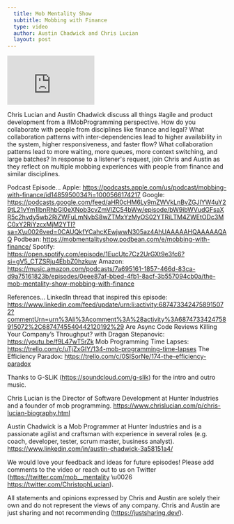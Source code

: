 ```yaml
---
  title: Mob Mentality Show
  subtitle: Mobbing with Finance
  type: video
  author: Austin Chadwick and Chris Lucian
  layout: post
---
```


<iframe width="200" height="113" src="https://www.youtube.com/embed/uTLslRUrQXQ?feature=oembed" frameborder="0" allow="accelerometer; autoplay; clipboard-write; encrypted-media; gyroscope; picture-in-picture; web-share" allowfullscreen title="Mobbing with Finance"></iframe>

Chris Lucian and Austin Chadwick discuss all things #agile and product development from a #MobProgramming perspective. How do you collaborate with people from disciplines like finance and legal? What collaboration patterns with inter-dependencies lead to higher availability in the system, higher responsiveness, and faster flow? What collaboration patterns lead to more waiting, more queues, more context switching, and large batches? In response to a listener's request, join Chris and Austin as they reflect on multiple mobbing experiences with people from finance and similar disciplines.

Podcast Episode…
Apple: https://podcasts.apple.com/us/podcast/mobbing-with-finance/id1485950034?i=1000566174217
Google: https://podcasts.google.com/feed/aHR0cHM6Ly9mZWVkLnBvZGJlYW4uY29tL21vYm1lbnRhbGl0eXNob3cvZmVlZC54bWw/episode/bW9ibWVudGFsaXR5c2hvdy5wb2RiZWFuLmNvbS8wZTMxYzMyOS02YTRiLTM4ZWEtODc3MC0xY2RiYzcxMjM2YTI?sa=X\u0026ved=0CAUQkfYCahcKEwjwwN305az4AhUAAAAAHQAAAAAQAQ
Podbean: https://mobmentalityshow.podbean.com/e/mobbing-with-finance/
Spotify: https://open.spotify.com/episode/1EucUtc7Cz2UrGXt9e3fc6?si=gV5_CTZSRju4EbbZ0hzkuw
Amazon: https://music.amazon.com/podcasts/7a695161-1857-466d-83ca-d9a75161823b/episodes/0eee87af-bbed-4fb1-8acf-3b557094cb0a/the-mob-mentality-show-mobbing-with-finance 

References…
LinkedIn thread that inspired this episode: https://www.linkedin.com/feed/update/urn:li:activity:6874733424758915072?commentUrn=urn%3Ali%3Acomment%3A%28activity%3A6874733424758915072%2C6874745540442120192%29
Are Async Code Reviews Killing Your Company’s Throughput? with Dragan Stepanovic: https://youtu.be/f9L47wT5rZk
Mob Programming Time Lapses: https://trello.com/c/uTjZxGIY/134-mob-programming-time-lapses
The Efficiency Paradox: https://trello.com/c/0SISorNe/174-the-efficiency-paradox

Thanks to G-SLiK (https://soundcloud.com/g-slik) for the intro and outro music.
 
Chris Lucian is the Director of Software Development at Hunter Industries and a founder of mob programming. https://www.chrislucian.com/p/chris-lucian-biography.html 

Austin Chadwick is a Mob Programmer at Hunter Industries and is a passionate agilist and craftsman with experience in several roles (e.g. coach, developer, tester, scrum master, business analyst). https://www.linkedin.com/in/austin-chadwick-3a58151a4/ 
 
We would love your feedback and ideas for future episodes! Please add comments to the video or reach out to us on Twitter (https://twitter.com/mob__mentality \u0026 https://twitter.com/ChristophLucian).
 
All statements and opinions expressed by Chris and Austin are solely their own and do not represent the views of any company. Chris and Austin are just sharing and not recommending (https://justsharing.dev/).

